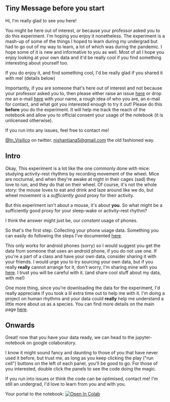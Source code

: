 ## Tiny Message before you start

Hi, I'm really glad to see you here!

You might be here out of interest, or because your professor asked you to do this experiment. I'm hoping you enjoy it nonetheless. The experiment is a mash-up of some of the things I hoped to learn during my undergrad but had to go out of my way to learn, a lot of which was during the pandemic. I hope some of it is new and informative to you as well. Most of all I hope you enjoy looking at your own data and it'd be really cool if you find something interesting about yourself too.

If you do enjoy it, and find something cool, I'd be really glad if you shared it with me! (details below)

Importantly, if you are someone that's here out of interest and not because your professor asked you to, then please either raise an issue [here](https://github.com/invisilico/Tutorial-Notebooks/issues) or drop me an e-mail <a href="mailto:nishantjana5@gmail.com">here</a> with your name, a rough idea of who you are, an e-mail for contact, and what got you interested enough to try it out! Please do this **before** you do the experiment. It will help me track the reach of the notebook and allow you to official consent your usage of the notebook (it is unlicensed otherwise).

If you run into any issues, feel free to contact me! 

[@In_Visilico](twitter.com/In_Visilico) on twitter.
<a href="mailto:nishantjana5@gmail.com">nishantjana5@gmail.com</a> the old fashioned way.

## Intro

Okay, This experiment is a lot like the one commonly done with mice: studying activity-rest rhythms by recording movement of the wheel. Mice are nocturnal, and when they're awake at night in their cages (sad) they love to run, and they do that on their wheel. Of course, it's not the whole story: the mouse loves to eat and drink and laze around like we do, but wheel movement is a *sufficiently good* proxy for their activity. 

But this experiment isn't about a mouse, it's about **you**. So what might be a sufficiently good proxy for your sleep-wake or activity-rest rhythm?

I think the answer might just be, our *constant* usage of phones.

So that's the first step. Collecting your phone usage data. Something you can easily do following the steps I've documented [here](https://invisilico.github.io/Tutorial-Notebooks/Android-Takeout-HowTo).

This only works for android phones (sorry) so I would suggest you get the data from someone that uses an android phone, if you do not use one. If you're a part of a class and have your own data, consider sharing it with your friends. I would urge you to try sourcing your own data, but if you really **really** cannot arrange for it, don't worry, I'm sharing mine with you [here](https://invisilico.github.io/Tutorial-Notebooks/Sample-Data). I trust you will be careful with it. (and share cool stuff about my data, with me!)

One more thing, since you're downloading the data for the experiment, I'd really appreciate if you took a lil extra time out to help me with it. I'm doing a project on human rhythms and your data could **really** help me understand a little more about *us* as a species. You can find more details on the main page [here](https://invisilico.github.io/Tutorial-Notebooks/).

## Onwards

Great! now that you have your data ready, we can head to the jupyter-notebook on google colaboratory. 

I know it might sound fancy and daunting to those of you that have never used it before, but trust me, as long as you keep clicking the play ("run cell") buttons on the left of each panel, you'll be good to go. For those of you interested, double click the panels to see the code doing the magic.

If you run into issues or think the code can be optimised, contact me!
I'm still an undergrad, I'd love to learn from you and with you.

Your portal to the notebook: [![Open In Colab](https://colab.research.google.com/assets/colab-badge.svg)]()
